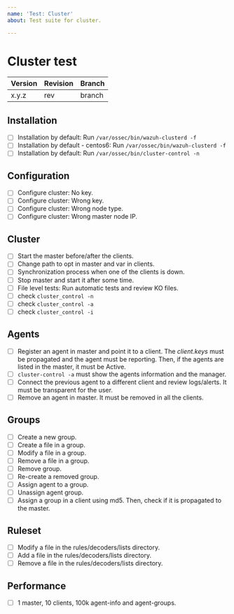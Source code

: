 ```yaml
---
name: 'Test: Cluster'
about: Test suite for cluster.

---
```


# Cluster test

| Version | Revision | Branch |
| --- | --- | --- |
| x.y.z | rev | branch |

## Installation

- [ ] Installation by default: Run `/var/ossec/bin/wazuh-clusterd -f`
- [ ] Installation by default - centos6: Run `/var/ossec/bin/wazuh-clusterd -f`
- [ ] Installation by default: Run `/var/ossec/bin/cluster-control -n`

## Configuration

- [ ] Configure cluster: No key.
- [ ] Configure cluster: Wrong key.
- [ ] Configure cluster: Wrong node type.
- [ ] Configure cluster: Wrong master node IP.

## Cluster

- [ ] Start the master before/after the clients.
- [ ] Change path to opt in master and var in clients.
- [ ] Synchronization process when one of the clients is down.
- [ ] Stop master and start it after some time.
- [ ] File level tests: Run automatic tests and review KO files.
- [ ] check `cluster_control -n`
- [ ] check `cluster_control -a`
- [ ] check `cluster_control -i`

## Agents

- [ ] Register an agent in master and point it to a client.
The *client.keys* must be propagated and the agent must be reporting. Then, if the agents are listed in the master, it must be Active.
- [ ] `cluster-control -a` must show the agents information and the manager.
- [ ] Connect the previous agent to a different client and review logs/alerts. It must be transparent for the user.
- [ ] Remove an agent in master. It must be removed in all the clients.

## Groups

- [ ] Create a new group.
- [ ] Create a file in a group.
- [ ] Modify a file in a group.
- [ ] Remove a file in a group.
- [ ] Remove group.
- [ ] Re-create a removed group.
- [ ] Assign agent to a group.
- [ ] Unassign agent group.
- [ ] Assign a group in a client using md5. Then, check if it is propagated to the master.

## Ruleset

- [ ] Modify a file in the rules/decoders/lists directory.
- [ ] Add a file in the rules/decoders/lists directory.
- [ ] Remove a file in the rules/decoders/lists directory.

## Performance

- [ ] 1 master, 10 clients, 100k agent-info and agent-groups.

